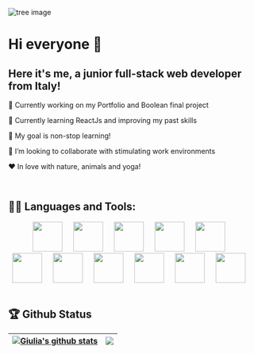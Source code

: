 ![tree image](https://i.stack.imgur.com/BhAwr.jpg)


# Hi everyone 👋


## Here it's me, a junior full-stack web developer from Italy!

🔭 Currently working on my Portfolio and Boolean final project

🌱 Currently learning ReactJs and improving my past skills

🥅 My goal is non-stop learning!

👯 I’m looking to collaborate with stimulating work environments

&hearts; In love with nature, animals and yoga!

<br>


## 👨‍💻 Languages and Tools:

<div align="center">

<img src="https://github.com/Subhampreet/Subhampreet/blob/master/logos/html.png?raw=true" height="60" width="60">
  <a target="blank"> </a>
<img src="https://github.com/Subhampreet/Subhampreet/blob/master/logos/css.png?raw=true" height="60" width="60">
  <a target="blank"> </a>
<img src="https://github.com/Subhampreet/Subhampreet/blob/master/logos/bootstrap.png?raw=true" height="60" width="60">
  <a target="blank"> </a>
<img src="https://upload.wikimedia.org/wikipedia/commons/9/96/Sass_Logo_Color.svg" height="60" width="60">
  <a target="blank"> </a>
<img src="https://github.com/Subhampreet/Subhampreet/blob/master/logos/JS.png?raw=true" height="60" width="60">
  <a target="blank"> </a>

 <br>
 

<img src="https://upload.wikimedia.org/wikipedia/commons/9/95/Vue.js_Logo_2.svg" height="60" width="60">
  <a target="blank"> </a>
<img src="https://upload.wikimedia.org/wikipedia/commons/thumb/a/a7/React-icon.svg/220px-React-icon.svg.png" height="60" width="60">
  <a target="blank"> </a>
<img src="https://upload.wikimedia.org/wikipedia/commons/9/9a/Laravel.svg" height="60" width="60">
  <a target="blank"> </a>
<img src="https://upload.wikimedia.org/wikipedia/en/d/dd/MySQL_logo.svg" height="60" width="60">
  <a target="blank"> </a>
<img src="https://upload.wikimedia.org/wikipedia/commons/thumb/2/27/PHP-logo.svg/2560px-PHP-logo.svg.png" height="60">
  <a target="blank"> </a>
<img src="https://github.com/Subhampreet/Subhampreet/blob/master/logos/git.png?raw=true" height="60" width="60">
  <a target="blank"> </a>
 
</div>

<br>


## 🏆 Github Status
| <a href="https://github.com/giuliasossai/github-readme-stats"><img align="center" src="https://github-readme-stats.vercel.app/api?username=giuliasossai&show_icons=true&include_all_commits=true&theme=buefy&hide_border=true" alt="Giulia's github stats" /></a> | <a href="https://github.com/giuliasossai/github-readme-stats"><img align="center" src="https://github-readme-stats.vercel.app/api/top-langs/?username=giuliasossai&layout=compact&theme=buefy&hide_border=true" /></a> |
| ------------- | ------------- |

<br>


